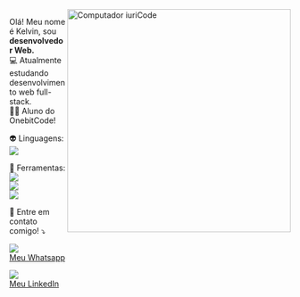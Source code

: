 <img src="https://raw.githubusercontent.com/MicaelliMedeiros/micaellimedeiros/master/image/computer-illustration.png" min-width="400px" max-width="400px" width="400px" align="right" alt="Computador iuriCode">

<p align="left"> 
  Olá! Meu nome é Kelvin, sou <strong>desenvolvedor Web.</strong> <br>
  💻 Atualmente estudando desenvolvimento web full-stack. <br>
  🤘🏻  Aluno do OnebitCode! 
</p>

<p align="left">
  👽 Linguagens:<br> <img src="https://img.shields.io/badge/C%23-239120?style=for-the-badge&logo=c-sharp&logoColor=white" />
</p>

<p align="left">
  💼 Ferramentas:<br> <img src="https://img.shields.io/badge/.NET-5C2D91?style=for-the-badge&logo=.net&logoColor=white"/> <br>
 <img src="https://img.shields.io/badge/Bootstrap-563D7C?style=for-the-badge&logo=bootstrap&logoColor=white" /> <br>
 <img src="https://img.shields.io/badge/Visual_Studio-5C2D91?style=for-the-badge&logo=visual%20studio&logoColor=white" />
 </p>

<p align="left">
  💌 Entre em contato comigo! ⤵️
</p>

<p> 
<img src= "https://img.shields.io/badge/WhatsApp-25D366?style=for-the-badge&logo=whatsapp&logoColor=white"/>
<br>
<a href= "https://wa.me/5519993288011">Meu Whatsapp</a>
</p>

<p>
<img src= "https://img.shields.io/badge/LinkedIn-0077B5?style=for-the-badge&logo=linkedin&logoColor=white" /> <br>
<a href= "https://www.linkedin.com/in/kelvin-cobra">Meu LinkedIn</a>
</p>
